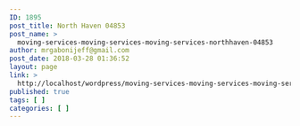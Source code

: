 ```yaml
---
ID: 1895
post_title: North Haven 04853
post_name: >
  moving-services-moving-services-moving-services-northhaven-04853
author: mrgabonijeff@gmail.com
post_date: 2018-03-28 01:36:52
layout: page
link: >
  http://localhost/wordpress/moving-services-moving-services-moving-services-northhaven-04853/
published: true
tags: [ ]
categories: [ ]
---
```

